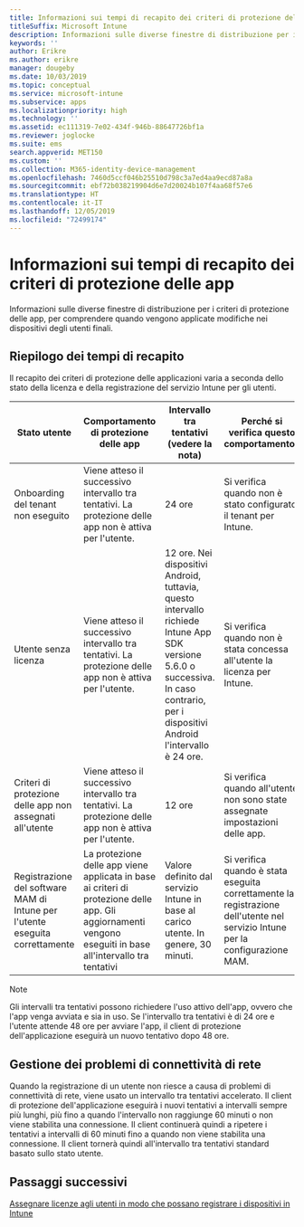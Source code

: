 ```yaml
---
title: Informazioni sui tempi di recapito dei criteri di protezione delle app
titleSuffix: Microsoft Intune
description: Informazioni sulle diverse finestre di distribuzione per i criteri di protezione delle app, per comprendere quando vengono applicate modifiche nei dispositivi degli utenti finali.
keywords: ''
author: Erikre
ms.author: erikre
manager: dougeby
ms.date: 10/03/2019
ms.topic: conceptual
ms.service: microsoft-intune
ms.subservice: apps
ms.localizationpriority: high
ms.technology: ''
ms.assetid: ec111319-7e02-434f-946b-88647726bf1a
ms.reviewer: joglocke
ms.suite: ems
search.appverid: MET150
ms.custom: ''
ms.collection: M365-identity-device-management
ms.openlocfilehash: 7460d5ccf046b25510d798c3a7ed4aa9ecd87a8a
ms.sourcegitcommit: ebf72b038219904d6e7d20024b107f4aa68f57e6
ms.translationtype: HT
ms.contentlocale: it-IT
ms.lasthandoff: 12/05/2019
ms.locfileid: "72499174"
---
```

# <a name="understand-app-protection-policy-delivery-timing"></a>Informazioni sui tempi di recapito dei criteri di protezione delle app

Informazioni sulle diverse finestre di distribuzione per i criteri di protezione delle app, per comprendere quando vengono applicate modifiche nei dispositivi degli utenti finali.

## <a name="delivery-timing-summary"></a>Riepilogo dei tempi di recapito

Il recapito dei criteri di protezione delle applicazioni varia a seconda dello stato della licenza e della registrazione del servizio Intune per gli utenti.  

|    Stato utente    |    Comportamento di protezione delle app     |    Intervallo tra tentativi (vedere la nota)    |    Perché si verifica questo comportamento?    |
|-----------------------------------------------------|-------------------------------------------------------------------------------------------------|--------------------------------------------------------------------------------------|-----------------------------------------------------------------------------------------------------------|
|    Onboarding del tenant non eseguito    |    Viene atteso il successivo intervallo tra tentativi.  La protezione delle app non è attiva per l'utente.    |    24 ore    |    Si verifica quando non è stato configurato il tenant per Intune.    |
|    Utente senza licenza     |    Viene atteso il successivo intervallo tra tentativi.  La protezione delle app non è attiva per l'utente.     |    12 ore. Nei dispositivi Android, tuttavia, questo intervallo richiede Intune App SDK versione 5.6.0 o successiva. In caso contrario, per i dispositivi Android l'intervallo è 24 ore.   |    Si verifica quando non è stata concessa all'utente la licenza per Intune.    |
|    Criteri di protezione delle app non assegnati all'utente    |    Viene atteso il successivo intervallo tra tentativi.  La protezione delle app non è attiva per l'utente.    |    12 ore        |    Si verifica quando all'utente non sono state assegnate impostazioni delle app.    |
|    Registrazione del software MAM di Intune per l'utente eseguita correttamente    |    La protezione delle app viene applicata in base ai criteri di protezione delle app.    Gli aggiornamenti vengono eseguiti in base all'intervallo tra tentativi    |    Valore definito dal servizio Intune in base al carico utente.    In genere, 30 minuti.     |    Si verifica quando è stata eseguita correttamente la registrazione dell'utente nel servizio Intune per la configurazione MAM.    |

> [!NOTE]
> Gli intervalli tra tentativi possono richiedere l'uso attivo dell'app, ovvero che l'app venga avviata e sia in uso.  Se l'intervallo tra tentativi è di 24 ore e l'utente attende 48 ore per avviare l'app, il client di protezione dell'applicazione eseguirà un nuovo tentativo dopo 48 ore.

## <a name="handling-network-connectivity-issues"></a>Gestione dei problemi di connettività di rete

Quando la registrazione di un utente non riesce a causa di problemi di connettività di rete, viene usato un intervallo tra tentativi accelerato.  Il client di protezione dell'applicazione eseguirà i nuovi tentativi a intervalli sempre più lunghi, più fino a quando l'intervallo non raggiunge 60 minuti o non viene stabilita una connessione.  Il client continuerà quindi a ripetere i tentativi a intervalli di 60 minuti fino a quando non viene stabilita una connessione. Il client tornerà quindi all'intervallo tra tentativi standard basato sullo stato utente.

## <a name="next-steps"></a>Passaggi successivi

[Assegnare licenze agli utenti in modo che possano registrare i dispositivi in Intune](../fundamentals/licenses-assign.md)


